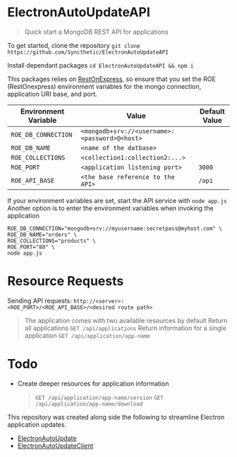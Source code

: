 # ElectronAutoUpdateAPI
> Quick start a MongoDB REST API for applications

To get started, clone the repository
`git clone https://github.com/Syncthetic/ElectronAutoUpdateAPI`

Install dependant packages `cd ElectronAutoUpdateAPI && npm i`

This packages relies on [RestOnExpress](https://github.com/Syncthetic/RestOnExpress), so ensure that you set the ROE (RestOnexpress) environment variables for the mongo connection, application URI base, and port.

| Environment Variable | Value                                         | Default Value |
|-                     | -                                             | -             |
| `ROE_DB_CONNECTION`  | `<mongodb+srv://<username>:<password>@<host>` |               |
| `ROE_DB_NAME`        | `<name of the datbase>`                       |               |
| `ROE_COLLECTIONS`    | `<collection1:collection2:...>`               |               |
| `ROE_PORT`           | `<application listening port>`                | `3000`        |
| `ROE_API_BASE`       | `<the base reference to the API>`             | `/api`        |


If your environment variables are set, start the API service with `node app.js`
Another option is to enter the environment variables when invoking the application
```
ROE_DB_CONNECTION="mongodb+srv://myusername:secretpass@myhost.com" \
ROE_DB_NAME="orders" \
ROE_COLLECTIONS="products" \
ROE_PORT="80" \
node app.js
```
# Resource Requests
Sending API requests:
`http://<server>:<ROE_PORT>/<ROE_API_BASE>/<desired route path>`

> The application comes with two available resources by default
> Return all applications
`GET /api/applications`
> Return information for a single application
`GET /api/application/app-name`

# Todo
- Create deeper resources for application information
  > `GET /api/application/app-name/version`
  > `GET /api/application/app-name/download`

 This repository was created along side the following to streamline Electron application updates.
- [ElectronAutoUpdate](https://github.com/Syncthetic/ElectronAutoUpdate) 
- [ElectronAutoUpdateClient](https://github.com/Syncthetic/ElectronAutoUpdateCLient)